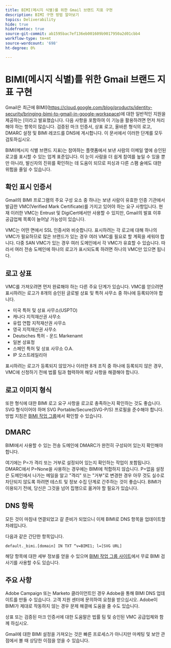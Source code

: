 ```yaml
---
title: BIMI(메시지 식별)를 위한 Gmail 브랜드 지표 구현
description: BIMI 구현 방법 알아보기
topics: Deliverability
hide: true
hidefromtoc: true
source-git-commit: ab1595bac7ef136eb001609b9017950a2d01cbb4
workflow-type: tm+mt
source-wordcount: '698'
ht-degree: 0%

---
```



# BIMI(메시지 식별)를 위한 Gmail 브랜드 지표 구현

Gmail은 최근에 BIMI](https://cloud.google.com/blog/products/identity-security/bringing-bimi-to-gmail-in-google-workspace)에 대한 일반적인 지원을 제공하는 [이라고 발표했습니다. 다음 사항을 포함하여 이 기능을 활용하려면 먼저 처리해야 하는 항목이 많습니다. 검증된 마크 인증서, 상표 로고, 올바른 형식의 로고, DMARC 설정 및 BIMI 레코드를 DNS에 게시합니다. 이 문서에서 이러한 단계를 모두 검토하십시오.

BIMI(메시지 식별 브랜드 지표)는 참여하는 플랫폼에서 보낸 사람의 이메일 옆에 승인된 로고를 표시할 수 있는 업계 표준입니다. 이 눈이 사람을 더 쉽게 참여를 높일 수 있을 뿐만 아니라, 발신자의 진위를 확인하는 데 도움이 되므로 피싱과 다른 스팸 술에도 대한 위험을 줄일 수 있습니다.

## 확인 표시 인증서

Gmail의 BIMI 프로그램의 주요 구성 요소 중 하나는 보낸 사람이 유효한 인증 기관에서 발급한 VMC(Verified Mark Certificate)를 가지고 있어야 하는 요구 사항입니다. 현재 이러한 VMC는 Entrust 및 DigiCert에서만 사용할 수 있지만, Gmail의 발표 이후 공급업체 목록이 늘어날 가능성이 있습니다.

VMC는 어떤 면에서 SSL 인증서와 비슷합니다. 표시하려는 각 로고에 대해 하나의 VMC가 필요하므로 많은 브랜드가 있는 경우 여러 VMC를 필요로 할 계획을 세워야 합니다. 다중 SAN VMC가 있는 경우 여러 도메인에서 각 VMC가 유효할 수 있습니다. 따라서 여러 전송 도메인에 하나의 로고가 표시되도록 하려면 하나의 VMC만 있으면 됩니다.

## 로고 상표

VMC를 가져오려면 먼저 완료해야 하는 다른 주요 단계가 있습니다. VMC를 얻으려면 표시하려는 로고가 8개의 승인된 글로벌 상표 및 특허 사무소 중 하나에 등록되어야 합니다.

* 미국 특허 및 상표 사무소(USPTO)
* 캐나다 지적재산권 사무소
* 유럽 연합 지적재산권 사무소
* 영국 지적재산권 사무소
* Deutsches 특허 - 운드 Markenamt
* 일본 상표청
* 스페인 특허 및 상표 사무소 O.A.
* IP 오스트레일리아

표시하려는 로고가 등록되지 않았거나 이러한 8개 조직 중 하나에 등록되지 않은 경우, VMC에 신청하기 전에 법률 팀과 협력하여 해당 사항을 해결해야 합니다.

## 로고 이미지 형식

또한 형식에 대한 BIMI 로고 요구 사항을 로고로 충족하는지 확인하는 것도 좋습니다. SVG 형식이어야 하며 SVG Portable/Secure(SVG-P/S) 프로필을 준수해야 합니다. 방법 지침은 [BIMI 작업 그룹](https://bimigroup.org/svg-conversion-tools-released)에서 확인할 수 있습니다.

## DMARC

BIMI에서 사용할 수 있는 전송 도메인에 DMARC가 완전히 구성되어 있는지 확인해야 합니다.

여기에는 P=가 격리 또는 거부로 설정되어 있는지 확인하는 작업이 포함됩니다. DMARC에서 P=None을 사용하는 경우에는 BIMI에 적합하지 않습니다. P=없음 설정은 도메인에서 나가는 메일을 알고 &quot;격리&quot; 또는 &quot;거부&quot;로 변경한 경우 아무 것도 실수로 차단되지 않도록 하려면 테스트 및 정보 수집 단계로 간주하는 것이 좋습니다. BIMI가 이용되기 전에, 당신은 그것을 넘어 집행으로 옮겨야 할 필요가 있습니다.

## DNS 항목

모든 것이 마침내 연결되었고 갈 준비가 되었으니 이제 BIMI로 DNS 항목을 업데이트할 차례입니다.

다음과 같은 간단한 항목입니다.

```
default._bimi.[domain] IN TXT “v=BIMI1; l=[SVG URL] 
```

해당 항목에 대한 세부 정보를 얻을 수 있으며 [BIMI 작업 그룹 사이트](https://bimigroup.org/implementation-guide)에서 무료 BIMI 검사기를 사용할 수도 있습니다.


## 주요 사항

Adobe Campaign 또는 Marketo 클라이언트인 경우 Adobe을 통해 BIMI DNS 업데이트를 만들 수 있습니다. 고객 지원 센터에 문의하여 요청을 받으십시오. Adobe이 BIMI가 제대로 작동하지 않는 경우 문제 해결에 도움을 줄 수도 있습니다.

상표 또는 검증된 마크 인증서에 대한 도움말은 법률 팀 및 승인된 VMC 공급업체와 함께 하십시오.

Gmail에 대한 BIMI 설정을 가져오는 것은 빠른 프로세스가 아니지만 마케팅 및 보안 관점에서 볼 때 상당한 이점을 얻을 수 있습니다.
